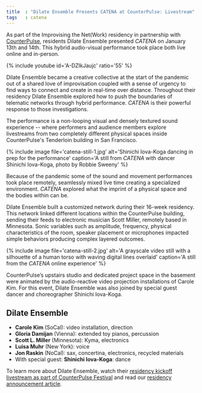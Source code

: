 ```yaml
---
title  : "Dilate Ensemble Presents CATENA at CounterPulse: Livestream"
tags   : catena
---
```

As part of the Improvising the Net(Work) residency in partnership with [CounterPulse](https://counterpulse.org/), residents Dilate Ensemble presented *CATENA* on January 13th and 14th. This hybrid audio-visual performance took place both live online and in-person.

{% include youtube id='A-DZIkJaujc'
   ratio='55' %}

Dilate Ensemble became a creative collective at the start of the pandemic out of a shared love of improvisation coupled with a sense of urgency to find ways to connect and create in real-time over distance.<!--excerpt-ends--> Throughout their residency Dilate Ensemble explored how to push the boundaries of telematic networks through hybrid performance. *CATENA* is their powerful response to those investigations.

The performance is a non-looping visual and densely textured sound experience -- where performers and audience members explore livestreams from two completely different physical spaces inside CounterPulse's Tenderloin building in San Francisco.

{% include image file='catena-still-1.jpg'
   alt='Shinichi Iova-Koga dancing in prep for the performance'
   caption='A still from *CATENA* with dancer Shinichi Iova-Koga, photo by Robbie Sweeny' %}

Because of the pandemic some of the sound and movement performances took place remotely, seamlessly mixed live time creating a specialized environment. *CATENA* explored what the imprint of a physical space and the bodies within can be.

Dilate Ensemble built a customized network during their 16-week residency. This network linked different locations within the CounterPulse building, sending their feeds to electronic musician Scott Miller, remotely based in Minnesota. Sonic variables such as amplitude, frequency, physical characteristics of the room, speaker placement or microphones impacted simple behaviors producing complex layered outcomes.

{% include image file='catena-still-2.jpg'
   alt='A grayscale video still with a silhouette of a human torso with waving digital lines overlaid'
   caption='A still from the *CATENA* online experience' %}

CounterPulse’s upstairs studio and dedicated project space in the basement were animated by the audio-reactive video projection installations of Carole Kim. For this event, Dilate Ensemble was also joined by special guest dancer and choreographer Shinichi Iova-Koga.

## Dilate Ensemble

- **Carole Kim** (SoCal): video installation, direction
- **Gloria Damijan** (Vienna): extended toy pianos, percussion
- **Scott L. Miller** (Minnesota): Kyma, electronics
- **Luisa Muhr** (New York): voice
- **Jon Raskin** (NoCal): sax, concertina, electronics, recycled materials 
- With special guest: **Shinichi Iova-Koga**: dance

To learn more about Dilate Ensemble, watch their [residency kickoff livestream as part of CounterPulse Festival](/blog/network-improvisation-projects-counterpulse-festival/) and read our [residency announcement article](/blog/h0t-club-dilate-ensemble-counterpulse-residencies/).